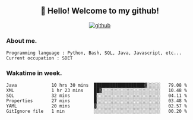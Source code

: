 <h2 align="center">👋 Hello! Welcome to my github! </h2>
<p align="center">
  <a href="https://github.com/usergwen"><img src="https://img.shields.io/badge/GitHub-24292e" alt="github"></a>
</p>

### About me.

```Plain Text
Programming language : Python, Bash, SQL, Java, Javascript, etc...
Current occupation : SDET
```
### Wakatime in week.

<!--START_SECTION:waka-->

```text
Java             10 hrs 30 mins  ███████████████████▓░░░░░   79.08 %
XML              1 hr 23 mins    ██▓░░░░░░░░░░░░░░░░░░░░░░   10.48 %
SQL              32 mins         █░░░░░░░░░░░░░░░░░░░░░░░░   04.11 %
Properties       27 mins         █░░░░░░░░░░░░░░░░░░░░░░░░   03.48 %
YAML             20 mins         ▓░░░░░░░░░░░░░░░░░░░░░░░░   02.57 %
GitIgnore file   1 min           ░░░░░░░░░░░░░░░░░░░░░░░░░   00.20 %
```

<!--END_SECTION:waka-->
